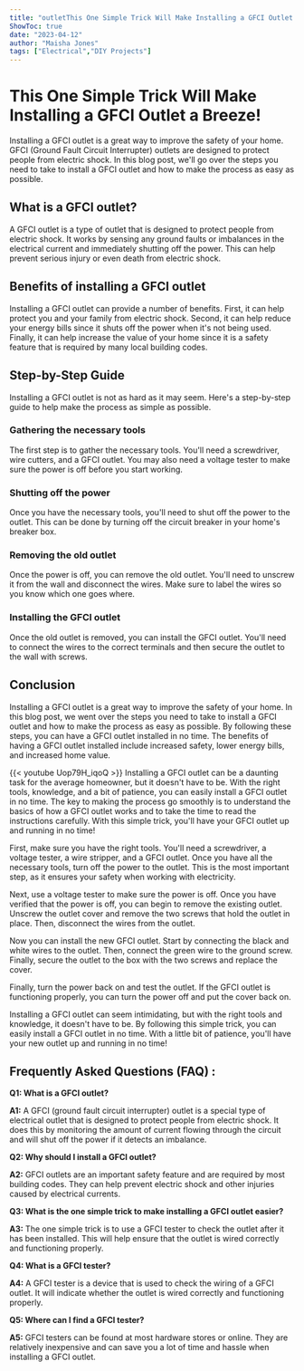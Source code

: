 ```yaml
---
title: "outletThis One Simple Trick Will Make Installing a GFCI Outlet a Breeze!"
ShowToc: true 
date: "2023-04-12"
author: "Maisha Jones" 
tags: ["Electrical","DIY Projects"]
---
```

# This One Simple Trick Will Make Installing a GFCI Outlet a Breeze!

Installing a GFCI outlet is a great way to improve the safety of your home. GFCI (Ground Fault Circuit Interrupter) outlets are designed to protect people from electric shock. In this blog post, we'll go over the steps you need to take to install a GFCI outlet and how to make the process as easy as possible.

## What is a GFCI outlet?

A GFCI outlet is a type of outlet that is designed to protect people from electric shock. It works by sensing any ground faults or imbalances in the electrical current and immediately shutting off the power. This can help prevent serious injury or even death from electric shock.

## Benefits of installing a GFCI outlet

Installing a GFCI outlet can provide a number of benefits. First, it can help protect you and your family from electric shock. Second, it can help reduce your energy bills since it shuts off the power when it's not being used. Finally, it can help increase the value of your home since it is a safety feature that is required by many local building codes.

## Step-by-Step Guide

Installing a GFCI outlet is not as hard as it may seem. Here's a step-by-step guide to help make the process as simple as possible.

### Gathering the necessary tools

The first step is to gather the necessary tools. You'll need a screwdriver, wire cutters, and a GFCI outlet. You may also need a voltage tester to make sure the power is off before you start working.

### Shutting off the power

Once you have the necessary tools, you'll need to shut off the power to the outlet. This can be done by turning off the circuit breaker in your home's breaker box.

### Removing the old outlet

Once the power is off, you can remove the old outlet. You'll need to unscrew it from the wall and disconnect the wires. Make sure to label the wires so you know which one goes where.

### Installing the GFCI outlet

Once the old outlet is removed, you can install the GFCI outlet. You'll need to connect the wires to the correct terminals and then secure the outlet to the wall with screws.

## Conclusion

Installing a GFCI outlet is a great way to improve the safety of your home. In this blog post, we went over the steps you need to take to install a GFCI outlet and how to make the process as easy as possible. By following these steps, you can have a GFCI outlet installed in no time. The benefits of having a GFCI outlet installed include increased safety, lower energy bills, and increased home value.

{{< youtube Uop79H_iqoQ >}} 
Installing a GFCI outlet can be a daunting task for the average homeowner, but it doesn't have to be. With the right tools, knowledge, and a bit of patience, you can easily install a GFCI outlet in no time. The key to making the process go smoothly is to understand the basics of how a GFCI outlet works and to take the time to read the instructions carefully. With this simple trick, you'll have your GFCI outlet up and running in no time! 

First, make sure you have the right tools. You'll need a screwdriver, a voltage tester, a wire stripper, and a GFCI outlet. Once you have all the necessary tools, turn off the power to the outlet. This is the most important step, as it ensures your safety when working with electricity.

Next, use a voltage tester to make sure the power is off. Once you have verified that the power is off, you can begin to remove the existing outlet. Unscrew the outlet cover and remove the two screws that hold the outlet in place. Then, disconnect the wires from the outlet.

Now you can install the new GFCI outlet. Start by connecting the black and white wires to the outlet. Then, connect the green wire to the ground screw. Finally, secure the outlet to the box with the two screws and replace the cover.

Finally, turn the power back on and test the outlet. If the GFCI outlet is functioning properly, you can turn the power off and put the cover back on.

Installing a GFCI outlet can seem intimidating, but with the right tools and knowledge, it doesn't have to be. By following this simple trick, you can easily install a GFCI outlet in no time. With a little bit of patience, you'll have your new outlet up and running in no time!

## Frequently Asked Questions (FAQ) :
**Q1: What is a GFCI outlet?**

**A1:** A GFCI (ground fault circuit interrupter) outlet is a special type of electrical outlet that is designed to protect people from electric shock. It does this by monitoring the amount of current flowing through the circuit and will shut off the power if it detects an imbalance. 

**Q2: Why should I install a GFCI outlet?**

**A2:** GFCI outlets are an important safety feature and are required by most building codes. They can help prevent electric shock and other injuries caused by electrical currents. 

**Q3: What is the one simple trick to make installing a GFCI outlet easier?**

**A3:** The one simple trick is to use a GFCI tester to check the outlet after it has been installed. This will help ensure that the outlet is wired correctly and functioning properly. 

**Q4: What is a GFCI tester?**

**A4:** A GFCI tester is a device that is used to check the wiring of a GFCI outlet. It will indicate whether the outlet is wired correctly and functioning properly. 

**Q5: Where can I find a GFCI tester?**

**A5:** GFCI testers can be found at most hardware stores or online. They are relatively inexpensive and can save you a lot of time and hassle when installing a GFCI outlet.





